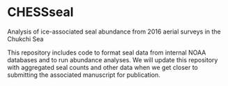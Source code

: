 # CHESSseal
Analysis of ice-associated seal abundance from 2016 aerial surveys in the Chukchi Sea

This repository includes code to format seal data from internal NOAA databases and to run abundance analyses. We will
update this repository with aggregated seal counts and other data when we get closer to submitting the associated manuscript
for publication.